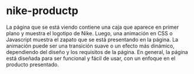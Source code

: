 # nike-productp

La página que se está viendo contiene una caja que aparece en primer plano y muestra el logotipo de Nike. Luego, una animación en CSS o Javascript muestra el zapato que se está presentando en la página. La animación puede ser una transición suave o un efecto más dinámico, dependiendo del diseño y los requisitos de la página. En general, la página está diseñada para ser funcional y fácil de usar, con un enfoque en el producto presentado.



